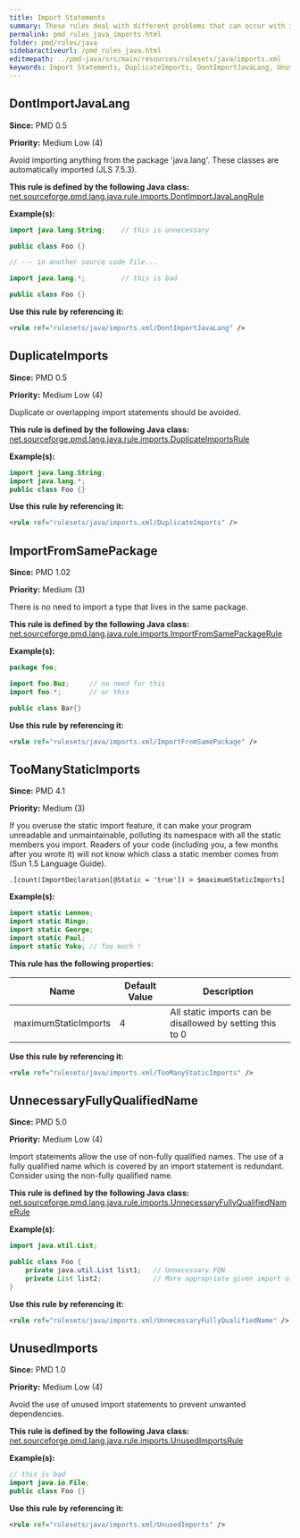 ```yaml
---
title: Import Statements
summary: These rules deal with different problems that can occur with import statements.
permalink: pmd_rules_java_imports.html
folder: pmd/rules/java
sidebaractiveurl: /pmd_rules_java.html
editmepath: ../pmd-java/src/main/resources/rulesets/java/imports.xml
keywords: Import Statements, DuplicateImports, DontImportJavaLang, UnusedImports, ImportFromSamePackage, TooManyStaticImports, UnnecessaryFullyQualifiedName
---
```

## DontImportJavaLang

**Since:** PMD 0.5

**Priority:** Medium Low (4)

Avoid importing anything from the package 'java.lang'.  These classes are automatically imported (JLS 7.5.3).

**This rule is defined by the following Java class:** [net.sourceforge.pmd.lang.java.rule.imports.DontImportJavaLangRule](https://github.com/pmd/pmd/blob/master/pmd-java/src/main/java/net/sourceforge/pmd/lang/java/rule/imports/DontImportJavaLangRule.java)

**Example(s):**

``` java
import java.lang.String;    // this is unnecessary

public class Foo {}

// --- in another source code file...

import java.lang.*;         // this is bad

public class Foo {}
```

**Use this rule by referencing it:**
``` xml
<rule ref="rulesets/java/imports.xml/DontImportJavaLang" />
```

## DuplicateImports

**Since:** PMD 0.5

**Priority:** Medium Low (4)

Duplicate or overlapping import statements should be avoided.

**This rule is defined by the following Java class:** [net.sourceforge.pmd.lang.java.rule.imports.DuplicateImportsRule](https://github.com/pmd/pmd/blob/master/pmd-java/src/main/java/net/sourceforge/pmd/lang/java/rule/imports/DuplicateImportsRule.java)

**Example(s):**

``` java
import java.lang.String;
import java.lang.*;
public class Foo {}
```

**Use this rule by referencing it:**
``` xml
<rule ref="rulesets/java/imports.xml/DuplicateImports" />
```

## ImportFromSamePackage

**Since:** PMD 1.02

**Priority:** Medium (3)

There is no need to import a type that lives in the same package.

**This rule is defined by the following Java class:** [net.sourceforge.pmd.lang.java.rule.imports.ImportFromSamePackageRule](https://github.com/pmd/pmd/blob/master/pmd-java/src/main/java/net/sourceforge/pmd/lang/java/rule/imports/ImportFromSamePackageRule.java)

**Example(s):**

``` java
package foo;

import foo.Buz;     // no need for this
import foo.*;       // or this

public class Bar{}
```

**Use this rule by referencing it:**
``` xml
<rule ref="rulesets/java/imports.xml/ImportFromSamePackage" />
```

## TooManyStaticImports

**Since:** PMD 4.1

**Priority:** Medium (3)

If you overuse the static import feature, it can make your program unreadable and 
unmaintainable, polluting its namespace with all the static members you import. 
Readers of your code (including you, a few months after you wrote it) will not know 
which class a static member comes from (Sun 1.5 Language Guide).

```
.[count(ImportDeclaration[@Static = 'true']) > $maximumStaticImports]
```

**Example(s):**

``` java
import static Lennon;
import static Ringo;
import static George;
import static Paul;
import static Yoko; // Too much !
```

**This rule has the following properties:**

|Name|Default Value|Description|
|----|-------------|-----------|
|maximumStaticImports|4|All static imports can be disallowed by setting this to 0|

**Use this rule by referencing it:**
``` xml
<rule ref="rulesets/java/imports.xml/TooManyStaticImports" />
```

## UnnecessaryFullyQualifiedName

**Since:** PMD 5.0

**Priority:** Medium Low (4)

Import statements allow the use of non-fully qualified names.  The use of a fully qualified name
which is covered by an import statement is redundant.  Consider using the non-fully qualified name.

**This rule is defined by the following Java class:** [net.sourceforge.pmd.lang.java.rule.imports.UnnecessaryFullyQualifiedNameRule](https://github.com/pmd/pmd/blob/master/pmd-java/src/main/java/net/sourceforge/pmd/lang/java/rule/imports/UnnecessaryFullyQualifiedNameRule.java)

**Example(s):**

``` java
import java.util.List;

public class Foo {
    private java.util.List list1;   // Unnecessary FQN
    private List list2;             // More appropriate given import of 'java.util.List'
}
```

**Use this rule by referencing it:**
``` xml
<rule ref="rulesets/java/imports.xml/UnnecessaryFullyQualifiedName" />
```

## UnusedImports

**Since:** PMD 1.0

**Priority:** Medium Low (4)

Avoid the use of unused import statements to prevent unwanted dependencies.

**This rule is defined by the following Java class:** [net.sourceforge.pmd.lang.java.rule.imports.UnusedImportsRule](https://github.com/pmd/pmd/blob/master/pmd-java/src/main/java/net/sourceforge/pmd/lang/java/rule/imports/UnusedImportsRule.java)

**Example(s):**

``` java
// this is bad
import java.io.File;
public class Foo {}
```

**Use this rule by referencing it:**
``` xml
<rule ref="rulesets/java/imports.xml/UnusedImports" />
```

